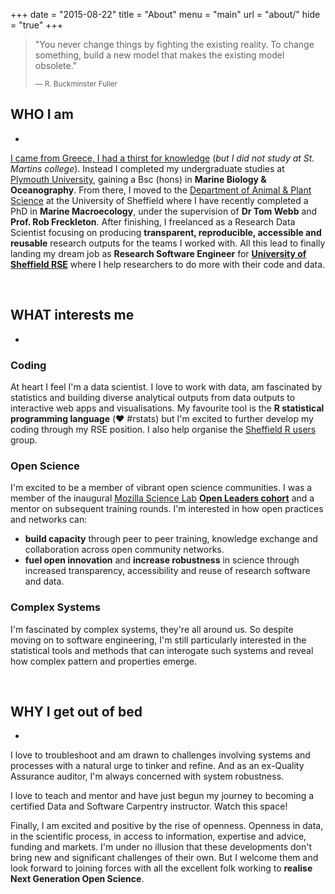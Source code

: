 +++
date  = "2015-08-22"
title = "About"
menu  = "main"
url = "about/"
hide = "true"
+++

<blockquote>
  <p>"You never change things by fighting the existing reality.
To change something, build a new model that makes the existing model obsolete."</p>
  <small>— R. Buckminster Fuller</small>
</blockquote>


## WHO I am
 
*
 
[I came from Greece, I had a thirst for knowledge](https://www.youtube.com/watch?v=yuTMWgOduFM) (*but I did not study at St. Martins college*). Instead I completed my undergraduate studies at [Plymouth University](https://www.plymouth.ac.uk/research/institutes/marine-institute), gaining a Bsc (hons) in **Marine Biology & Oceanography**. From there, I moved to the [Department of Animal & Plant Science](https://www.sheffield.ac.uk/aps) at the  University of Sheffield where I have recently completed a PhD in **Marine Macroecology**, under the supervision of **Dr Tom Webb** and **Prof. Rob Freckleton**. After finishing, I freelanced as a Research Data Scientist focusing on producing **transparent, reproducible, accessible and reusable** research outputs for the teams I worked with. All this lead to finally landing my dream job as **Research Software Engineer** for [**University of Sheffield RSE**](http://rse.shef.ac.uk/) where I help researchers to do more with their code and data.
 
<br>
 
## WHAT interests me 
 
*
### Coding
 
At heart I feel I'm a data scientist. I love to work with data, am fascinated by statistics and building diverse analytical outputs from data outputs to interactive web apps and visualisations. 
My favourite tool is the **R statistical programming language** (:heart: #rstats) but I'm excited to further develop my coding through my RSE position. I also help organise the [Sheffield R users](http://sheffieldr.github.io/) group.

 
### Open Science
 
I'm excited to be a member of vibrant open science communities. I was a member of the inaugural [Mozilla Science Lab](https://science.mozilla.org/) [**Open Leaders cohort**](https://medium.com/@MozOpenLeaders) and a mentor on subsequent training rounds.  I'm interested in how open practices and networks can: 

- **build capacity** through peer to peer training, knowledge exchange and collaboration across open community networks.
- **fuel open innovation** and **increase robustness** in science through increased transparency, accessibility and reuse of research software and data. 

### Complex Systems
 
I'm fascinated by complex systems, they're all around us. So despite moving on to software engineering, I'm still particularly interested in the statistical tools and methods that can interogate such systems and reveal how complex pattern and properties emerge. 
 

<br> 
 
## WHY I get out of bed
 
* 
 
I love to troubleshoot and am drawn to challenges involving systems and processes with a natural urge to tinker and refine. And as an ex-Quality Assurance auditor, I'm always concerned with system robustness.
 
I love to teach and mentor and have just begun my journey to becoming a certified Data and Software Carpentry instructor. Watch this space! 
 
Finally, I am excited and positive by the rise of openness. Openness in data, in the scientific process, in access to information, expertise and advice, funding and markets. I'm under no illusion that these developments don't bring new and significant challenges of their own. 
But I welcome them and look forward to joining forces with all the excellent folk working to **realise Next Generation Open Science**.
